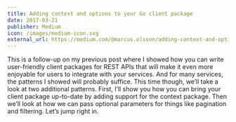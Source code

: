 ```yaml
---
title: Adding context and options to your Go client package
date: 2017-03-21
publisher: Medium
icon: /images/medium-icon.svg
external_url: https://medium.com/@marcus.olsson/adding-context-and-options-to-your-go-client-package-244c4ad1231b
---
```


This is a follow-up on my previous post where I showed how you can write user-friendly client packages for REST APIs that will make it even more enjoyable for users to integrate with your services. And for many services, the patterns I showed will probably suffice. This time though, we’ll take a look at two additional patterns. First, I’ll show you how you can bring your client package up-to-date by adding support for the context package. Then we’ll look at how we can pass optional parameters for things like pagination and filtering. Let’s jump right in.

